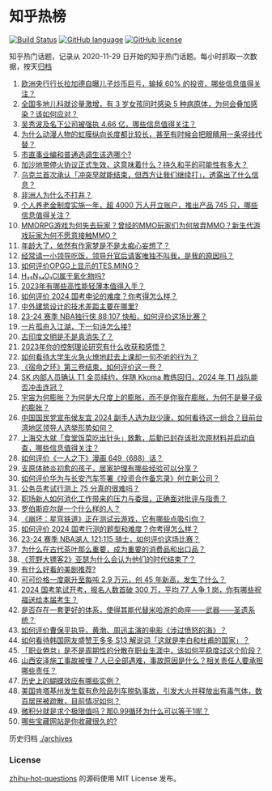 # 知乎热榜
[![Build Status](https://github.com/ToWeLong/zhihu-hot-questions/workflows/CI/badge.svg)](https://github.com/ToWeLong/zhihu-hot-questions/actions)
[![GitHub language](https://img.shields.io/badge/language-golang-orange.svg)](https://golang.org/)
[![GitHub license](https://img.shields.io/github/license/ToWeLong/zhihu-hot-questions)](https://github.com/ToWeLong/zhihu-hot-questions/blob/main/LICENSE)

知乎热门话题，记录从 2020-11-29 日开始的知乎热门话题。每小时抓取一次数据，按天[归档](./archives)

<!-- BEGIN -->

1. [欧洲央行行长拉加德自曝儿子炒币巨亏，输掉 60% 的投资，哪些信息值得关注？](https://www.zhihu.com/question/631929349)
1. [全国多地儿科就诊量激增，有 3 岁女孩同时感染 5 种病原体，为何会叠加感染？该如何应对？](https://www.zhihu.com/question/631976753)
1. [吴秀波及名下公司被强执 4.66 亿，哪些信息值得关注？](https://www.zhihu.com/question/631647773)
1. [为什么动漫人物的虹膜纵向长度都比较长，甚至有时候会把眼睛用一条竖线代替？](https://www.zhihu.com/question/551787523)
1. [市直事业编和普通选调生该选哪个?](https://www.zhihu.com/question/625578561)
1. [加沙地带停火协议正式生效，这意味着什么？持久和平的可能性有多大？](https://www.zhihu.com/question/631455760)
1. [乌克兰首次承认「冲突早就能结束，但西方让我们继续打」，透露出了什么信息？](https://www.zhihu.com/question/631978591)
1. [非洲人为什么不打井？](https://www.zhihu.com/question/263961507)
1. [个人养老金制度实施一年，超 4000 万人开立账户，推出产品 745 只，哪些信息值得关注？](https://www.zhihu.com/question/631993433)
1. [MMORPG游戏为何失去玩家？曾经的MMO玩家们为何放弃MMO？新生代游戏玩家为何不愿意接触MMO？](https://www.zhihu.com/question/630290805)
1. [年龄大了，依然有作家梦是不是太痴心妄想了？](https://www.zhihu.com/question/628791532)
1. [经常请一小领导吃饭，领导升官后请客唯独不叫我，是我的原因吗？](https://www.zhihu.com/question/630214406)
1. [如何评价OPGG上显示的TES.MING？](https://www.zhihu.com/question/631986325)
1. [H₂₅N₃₄O₃Cl属于氧化物吗?](https://www.zhihu.com/question/629043121)
1. [2023年有哪些高性能轻薄本值得入手？](https://www.zhihu.com/question/631993218)
1. [如何评价 2024 国考申论的难度？你考得怎么样？](https://www.zhihu.com/question/631977580)
1. [中外建筑设计的技术差距主要在哪里?](https://www.zhihu.com/question/614078984)
1. [23-24 赛季 NBA独行侠 88:107 快船，如何评价这场比赛？](https://www.zhihu.com/question/631983821)
1. [一片孤舟入江湖，下一句诗怎么接?](https://www.zhihu.com/question/628272242)
1. [古印度文明是不是真消失了？](https://www.zhihu.com/question/630871671)
1. [2023年你的控制理论研究有什么收获和感悟？](https://www.zhihu.com/question/630427730)
1. [如何看待大学生火急火燎地赶去上课却一句不听的行为？](https://www.zhihu.com/question/631286296)
1. [《宿命之环》第三卷结束，如何评价这一卷？](https://www.zhihu.com/question/631885053)
1. [SK 内部人员确认 T1 全员续约，伴随 Kkoma 教练回归，2024 年 T1 战队能否冲击连冠？](https://www.zhihu.com/question/631470565)
1. [宇宙为何膨胀？为何是大尺度上的膨胀，而不是你我在膨胀，为何不是量子级的膨胀？](https://www.zhihu.com/question/631780352)
1. [中国国民党宣布侯友宜 2024 副手人选为赵少康，如何看待这一组合？目前台湾地区领导人选举形势如何？](https://www.zhihu.com/question/631648261)
1. [上海交大就「食堂饭菜吃出针头」致歉，后勤已封存该批次原材料并启动自查，哪些信息值得关注？](https://www.zhihu.com/question/631891359)
1. [如何评价《一人之下》漫画 649（688）话？](https://www.zhihu.com/question/631600104)
1. [支原体肺炎初愈的孩子，居家护理有哪些经验可以分享？](https://www.zhihu.com/question/631459131)
1. [如何评价华为与长安汽车签署《投资合作备忘录》创立新公司？](https://www.zhihu.com/question/632000685)
1. [公务员考试行测上 75 分真的很难吗？](https://www.zhihu.com/question/610809067)
1. [职场新人如何消化工作带来的压力与委屈，正确面对批评与指责？](https://www.zhihu.com/question/631163967)
1. [罗伯斯庇尔是一个什么样的人？](https://www.zhihu.com/question/342180025)
1. [《崩坏：星穹铁道》正在测试云游戏，它有哪些点吸引你？](https://www.zhihu.com/question/631329223)
1. [如何评价 2024 国考行测的题型和难度？你考得怎么样？](https://www.zhihu.com/question/631977477)
1. [23-24 赛季 NBA湖人 121:115 骑士，如何评价这场比赛？](https://www.zhihu.com/question/631976017)
1. [为什么在古代茶叶那么重要，成为重要的消费品和出口品？](https://www.zhihu.com/question/514088346)
1. [《荒野大镖客2》亚瑟为什么会认为他们的时代结束了？](https://www.zhihu.com/question/631188130)
1. [有什么好看的美剧推荐?](https://www.zhihu.com/question/470157854)
1. [可可价格一度飙升至每吨 2.9 万元，创 45 年新高，发生了什么？](https://www.zhihu.com/question/631979275)
1. [2024 国考笔试开考，报名人数首破 300 万，平均 77 人争 1 岗，你有哪些祝福送给本届考生？](https://www.zhihu.com/question/631696474)
1. [是否存在一套更好的体系，使得其能代替米哈游的命座——武器——圣遗系统？](https://www.zhihu.com/question/631834848)
1. [如何评价曹保平执导，黄渤、周迅主演的电影《涉过愤怒的海》？](https://www.zhihu.com/question/508559735)
1. [如何看待韩国网友盛赞王多多 S13 解说词「这就是李白和杜甫的国家」？](https://www.zhihu.com/question/631494680)
1. [「职业倦怠」是不是周期性的分散在职业生涯中，该如何平稳度过这个阶段？](https://www.zhihu.com/question/631105342)
1. [山西安泽施工事故被埋 7 人已全部遇难，事故原因是什么？相关责任人要承担哪些责任？](https://www.zhihu.com/question/631818712)
1. [历史上的蝴蝶效应有哪些实例？](https://www.zhihu.com/question/27293796)
1. [美国肯塔基州发生载有危险品列车脱轨事故，引发大火并释放出有毒气体，数百居民被疏散，目前情况如何？](https://www.zhihu.com/question/631637060)
1. [微积分就是求个极限值吗？那0.99循环为什么可以等于1呢？](https://www.zhihu.com/question/631565577)
1. [哪些宝藏网站是你收藏很久的?](https://www.zhihu.com/question/628829801)

<!-- END -->

历史归档 [./archives](./archives)


### License
[zhihu-hot-questions](https://github.com/towelong/zhihu-hot-questions) 的源码使用 MIT License 发布。